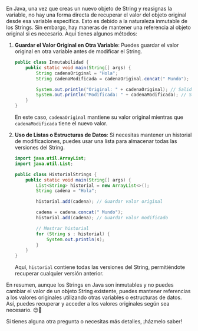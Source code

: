 En Java, una vez que creas un nuevo objeto de String y reasignas la variable, no hay una forma directa de recuperar el valor del objeto original desde esa variable específica. Esto es debido a la naturaleza inmutable de los Strings. Sin embargo, hay maneras de mantener una referencia al objeto original si es necesario. Aquí tienes algunos métodos:

1. **Guardar el Valor Original en Otra Variable**:
   Puedes guardar el valor original en otra variable antes de modificar el String.

   ```java
   public class Inmutabilidad {
       public static void main(String[] args) {
           String cadenaOriginal = "Hola";
           String cadenaModificada = cadenaOriginal.concat(" Mundo");

           System.out.println("Original: " + cadenaOriginal); // Salida: Hola
           System.out.println("Modificada: " + cadenaModificada); // Salida: Hola Mundo
       }
   }
   ```

   En este caso, `cadenaOriginal` mantiene su valor original mientras que `cadenaModificada` tiene el nuevo valor.

2. **Uso de Listas o Estructuras de Datos**:
   Si necesitas mantener un historial de modificaciones, puedes usar una lista para almacenar todas las versiones del String.

   ```java
   import java.util.ArrayList;
   import java.util.List;

   public class HistorialStrings {
       public static void main(String[] args) {
           List<String> historial = new ArrayList<>();
           String cadena = "Hola";

           historial.add(cadena); // Guardar valor original

           cadena = cadena.concat(" Mundo");
           historial.add(cadena); // Guardar valor modificado

           // Mostrar historial
           for (String s : historial) {
               System.out.println(s);
           }
       }
   }
   ```

   Aquí, `historial` contiene todas las versiones del String, permitiéndote recuperar cualquier versión anterior.

En resumen, aunque los Strings en Java son inmutables y no puedes cambiar el valor de un objeto String existente, puedes mantener referencias a los valores originales utilizando otras variables o estructuras de datos. Así, puedes recuperar y acceder a los valores originales según sea necesario. 😊🚀

Si tienes alguna otra pregunta o necesitas más detalles, ¡házmelo saber!
